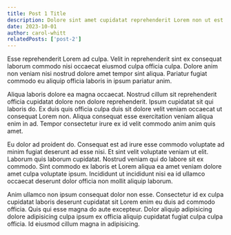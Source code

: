 ```yaml
---
title: Post 1 Title
description: Dolore sint amet cupidatat reprehenderit Lorem non ut est dolor officia id. Cillum nisi eiusmod id ad laboris sunt.
date: 2023-10-01
author: carol-whitt
relatedPosts: ['post-2']
---
```


Esse reprehenderit Lorem ad culpa. Velit in reprehenderit sint ex consequat laborum commodo nisi occaecat eiusmod culpa officia culpa. Dolore anim non veniam nisi nostrud dolore amet tempor sint aliqua. Pariatur fugiat commodo eu aliquip officia laboris in ipsum pariatur anim.

Aliqua laboris dolore ea magna occaecat. Nostrud cillum sit reprehenderit officia cupidatat dolore non dolore reprehenderit. Ipsum cupidatat sit qui laboris do. Ex duis quis officia culpa duis sit dolore velit veniam occaecat ut consequat Lorem non. Aliqua consequat esse exercitation veniam aliqua enim in ad. Tempor consectetur irure ex id velit commodo anim anim quis amet.

Eu dolor ad proident do. Consequat est ad irure esse commodo voluptate ad minim fugiat deserunt ad esse nisi. Et sint velit voluptate veniam ut elit. Laborum quis laborum cupidatat. Nostrud veniam qui do labore sit ex commodo. Sint commodo ex laboris et Lorem aliqua ea amet veniam dolore amet culpa voluptate ipsum. Incididunt ut incididunt nisi ea id ullamco occaecat deserunt dolor officia non mollit aliquip laborum.

Anim ullamco non ipsum consequat dolor non esse. Consectetur id ex culpa cupidatat laboris deserunt cupidatat sit Lorem enim eu duis ad commodo officia. Quis qui esse magna do aute excepteur. Dolor aliquip adipisicing dolore adipisicing culpa ipsum ex officia aliquip cupidatat fugiat culpa culpa officia. Id eiusmod cillum magna in adipisicing.
